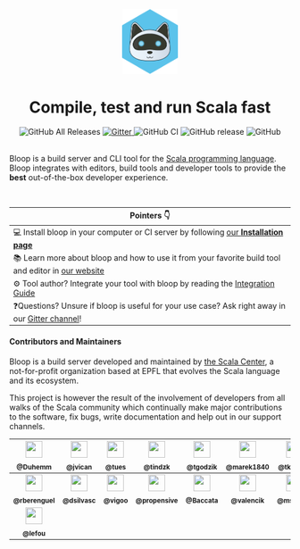 <div align="center">

<img src="website/static/img/impure-logo-bloop.png" alt="logo" width="20%" height="20%">

# Compile, test and run Scala fast

<img alt="GitHub All Releases" src="https://img.shields.io/github/downloads/scalacenter/bloop/total.svg?color=orange&style=flat-square">
<a href="https://gitter.im/scalacenter/bloop">
<img alt="Gitter" src="https://img.shields.io/gitter/room/scalacenter/bloop.svg?color=red&logo=gitter&style=flat-square" />
</a>
<img alt="GitHub CI" src="https://github.com/scalacenter/bloop/workflows/Continuous%20Integration/badge.svg?style=flat-square" />
<img alt="GitHub release" src="https://img.shields.io/github/release/scalacenter/bloop.svg?color=green&logo=github">
<img alt="GitHub" src="https://img.shields.io/github/license/scalacenter/bloop.svg?color=blue&style=flat-square" />

<div align="left">
<br>
  
Bloop is a build server and CLI tool for the [Scala programming
language](https://scala-lang.org). Bloop integrates with editors, build tools
and developer tools to provide the **best** out-of-the-box developer
experience.

<br>

| Pointers 👇 |
| -------- |
| 💻 Install bloop in your computer or CI server by following [our **Installation page**](https://scalacenter.github.io/bloop/setup) |
| 📚 Learn more about bloop and how to use it from your favorite build tool and editor in <a href="https://scalacenter.github.io/bloop">our website</a> |
| ⚙️ Tool author? Integrate your tool with bloop by reading the [Integration Guide](https://scalacenter.github.io/bloop/docs/integration) |
| ❓Questions? Unsure if bloop is useful for your use case? Ask right away in our [Gitter channel](https://gitter.im/scalacenter/bloop)! |

#### Contributors and Maintainers

Bloop is a build server developed and maintained by [the Scala
Center](https://scala.epfl.ch), a not-for-profit organization based at EPFL
that evolves the Scala language and its ecosystem.

This project is however the result of the involvement of developers from all
walks of the Scala community which continually make major contributions to
the software, fix bugs, write documentation and help out in our support
channels.

<!-- ALL-CONTRIBUTORS-LIST:START - Do not remove or modify this section -->
<!-- prettier-ignore -->
| [<img src="https://avatars0.githubusercontent.com/u/1765926?v=4" height="30px" width="30px;"/><br /><sub><b>@Duhemm</b></sub>](https://github.com/Duhemm)<br /> | [<img src="https://avatars0.githubusercontent.com/u/2462974?v=4" height="30px" width="30px;"/><br /><sub><b>@jvican</b></sub>](http://jvican.github.com)<br /> | [<img src="https://avatars3.githubusercontent.com/u/1550710?v=4" height="30px" width="30px;"/><br /><sub><b>@tues</b></sub>](https://github.com/tues)<br /> | [<img src="https://avatars2.githubusercontent.com/u/196819?v=4" height="30px" width="30px;"/><br /><sub><b>@tindzk</b></sub>](http://nieradzik.me/)<br /> | [<img src="https://avatars2.githubusercontent.com/tgodzik?v=4" height="30px" width="30px;"/><br /><sub><b>@tgodzik</b></sub>](https://github.com/tgodzik)<br /> | [<img src="https://avatars2.githubusercontent.com/marek1840?v=4" height="30px" width="30px;"/><br /><sub><b>@marek1840</b></sub>](https://github.com/marek1840)<br /> | [<img src="https://avatars3.githubusercontent.com/u/1114784?v=4" height="30px" width="30px;"/><br /><sub><b>@tkroman</b></sub>](http://github.com/tkroman)<br /> |
| :---: | :---: | :---: | :---: | :---: | :---: | :---: |
| [<img src="https://avatars3.githubusercontent.com/u/2410938?v=4" height="30px" width="30px;"/><br /><sub><b>@rberenguel</b></sub>](http://www.mostlymaths.net)<br /> | [<img src="https://avatars3.githubusercontent.com/u/24484414?v=4" height="30px" width="30px;"/><br /><sub><b>@dsilvasc</b></sub>](https://github.com/dsilvasc)<br /> | [<img src="https://avatars2.githubusercontent.com/u/2292489?v=4" height="30px" width="30px;"/><br /><sub><b>@vigoo</b></sub>](https://github.com/vigoo)<br /> | [<img src="https://avatars0.githubusercontent.com/u/1024588?v=4" height="30px" width="30px;"/><br /><sub><b>@propensive</b></sub>](http://propensive.com/)<br /> | [<img src="https://avatars2.githubusercontent.com/u/4439335?v=4" height="30px" width="30px;"/><br /><sub><b>@Baccata</b></sub>](https://github.com/Baccata)<br /> | [<img src="https://avatars2.githubusercontent.com/u/5440389?v=4" height="30px" width="30px;"/><br /><sub><b>@valencik</b></sub>](https://github.com/valencik)<br /> | [<img src="https://avatars3.githubusercontent.com/u/36041566?v=4" height="30px" width="30px;"/><br /><sub><b>@msvaljek</b></sub>](https://github.com/msvaljek)<br /> |
| [<img src="https://avatars1.githubusercontent.com/u/1321393?v=4" height="30px" width="30px;"/><br /><sub><b>@lefou</b></sub>](https://twitter.com/TobiasRoeser)<br /> |
<!-- ALL-CONTRIBUTORS-LIST:END -->

[gitter]: https://github.com/scalacenter/bloop
[contributing]: https://scalacenter.github.io/bloop/docs/developer-documentation/
[scalacenter]: https://scala.epfl.ch
[coc]: https://www.scala-lang.org/conduct/
